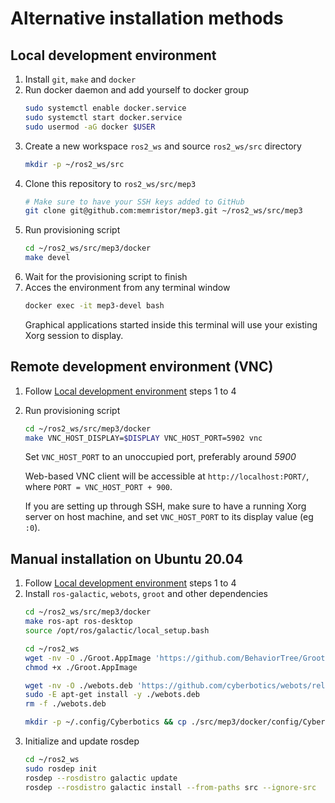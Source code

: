 # Alternative installation methods

## Local development environment

1) Install `git`, `make` and `docker`
1) Run docker daemon and add yourself to docker group
    ```sh
    sudo systemctl enable docker.service
    sudo systemctl start docker.service
    sudo usermod -aG docker $USER
    ```
1) Create a new workspace `ros2_ws` and source `ros2_ws/src` directory
    ```sh
    mkdir -p ~/ros2_ws/src
    ```
1) Clone this repository to `ros2_ws/src/mep3`
    ```sh
    # Make sure to have your SSH keys added to GitHub
    git clone git@github.com:memristor/mep3.git ~/ros2_ws/src/mep3
    ```
1) Run provisioning script 
   ```sh
   cd ~/ros2_ws/src/mep3/docker
   make devel
   ```
1) Wait for the provisioning script to finish
1) Acces the environment from any terminal window
    ```sh
    docker exec -it mep3-devel bash
    ```
    Graphical applications started inside this terminal will use your existing Xorg session to display.

## Remote development environment (VNC)

1) Follow [Local development environment](#local-development-environment) steps 1 to 4
1) Run provisioning script
    ```sh
    cd ~/ros2_ws/src/mep3/docker
    make VNC_HOST_DISPLAY=$DISPLAY VNC_HOST_PORT=5902 vnc
    ```
    Set `VNC_HOST_PORT` to an unoccupied port, preferably around *5900*

    Web-based VNC client will be accessible at `http://localhost:PORT/`, where `PORT = VNC_HOST_PORT + 900`.

    If you are setting up through SSH, make sure to have a running Xorg server on host machine, and set `VNC_HOST_PORT` to its display value (eg `:0`).

## Manual installation on Ubuntu 20.04

1) Follow [Local development environment](#local-development-environment) steps 1 to 4
1) Install `ros-galactic`, `webots`, `groot` and other dependencies
    ```sh
    cd ~/ros2_ws/src/mep3/docker
    make ros-apt ros-desktop
    source /opt/ros/galactic/local_setup.bash
    
    cd ~/ros2_ws
    wget -nv -O ./Groot.AppImage 'https://github.com/BehaviorTree/Groot/releases/download/1.0.0/Groot-1.0.0-x86_64.AppImage'
	chmod +x ./Groot.AppImage
    
    wget -nv -O ./webots.deb 'https://github.com/cyberbotics/webots/releases/download/R2022a/webots_2022a_amd64.deb'
	sudo -E apt-get install -y ./webots.deb
	rm -f ./webots.deb

    mkdir -p ~/.config/Cyberbotics && cp ./src/mep3/docker/config/Cyberobotics/ ~/.config/Cyberbotics/Webots-R2022a.conf
    ```
2) Initialize and update rosdep
    ``` sh
    cd ~/ros2_ws
    sudo rosdep init
    rosdep --rosdistro galactic update
    rosdep --rosdistro galactic install --from-paths src --ignore-src
    ```
